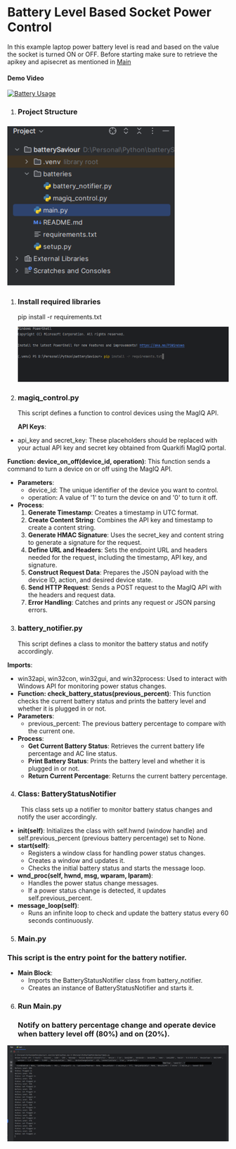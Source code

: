 ﻿# Battery Level Based Socket Power Control

In this example laptop power battery level is read and based on the value the socket is turned ON or OFF. Before starting make sure to retrieve the apikey and apisecret as mentioned in [Main](/)

#### Demo Video
[![Battery Usage](https://img.youtube.com/vi/g5Na9Uv9nZU/0.jpg)](https://www.youtube.com/watch?v=g5Na9Uv9nZU)

1. ### Project Structure
### ![](docimgs/4a36b2f3-004d-45e6-a7c1-342387b5b045.001.png)
1. ### Install required libraries
   pip install -r requirements.txt

   ![](docimgs/4a36b2f3-004d-45e6-a7c1-342387b5b045.002.png)
2. ### magiq\_control.py
   This script defines a function to control devices using the MagIQ API.

   **API Keys**:

- api\_key and secret\_key: These placeholders should be replaced with your actual API key and secret key obtained from Quarkifi MagIQ portal.

**Function: device\_on\_off(device\_id, operation)**: This function sends a command to turn a device on or off using the MagIQ API.

- **Parameters**:
  - device\_id: The unique identifier of the device you want to control.
  - operation: A value of '1' to turn the device on and '0' to turn it off.
- **Process**:
  1. **Generate Timestamp**: Creates a timestamp in UTC format.
  2. **Create Content String**: Combines the API key and timestamp to create a content string.
  3. **Generate HMAC Signature**: Uses the secret\_key and content string to generate a signature for the request.
  4. **Define URL and Headers**: Sets the endpoint URL and headers needed for the request, including the timestamp, API key, and signature.
  5. **Construct Request Data**: Prepares the JSON payload with the device ID, action, and desired device state.
  6. **Send HTTP Request**: Sends a POST request to the MagIQ API with the headers and request data.
  7. **Error Handling**: Catches and prints any request or JSON parsing errors.

3. ### battery\_notifier.py
   This script defines a class to monitor the battery status and notify accordingly.

**Imports**:

- win32api, win32con, win32gui, and win32process: Used to interact with Windows API for monitoring power status changes.
- **Function: check\_battery\_status(previous\_percent)**: This function checks the current battery status and prints the battery level and whether it is plugged in or not.
- **Parameters**:
  - previous\_percent: The previous battery percentage to compare with the current one.
- **Process**:
  - **Get Current Battery Status**: Retrieves the current battery life percentage and AC line status.
  - **Print Battery Status**: Prints the battery level and whether it is plugged in or not.
  - **Return Current Percentage**: Returns the current battery percentage.

4. ### Class: BatteryStatusNotifier 
   ` `This class sets up a notifier to monitor battery status changes and notify the user accordingly.

- **init(self)**: Initializes the class with self.hwnd (window handle) and self.previous\_percent (previous battery percentage) set to None.
- **start(self)**:
  - Registers a window class for handling power status changes.
  - Creates a window and updates it.
  - Checks the initial battery status and starts the message loop.
- **wnd\_proc(self, hwnd, msg, wparam, lparam)**:
  - Handles the power status change messages.
  - If a power status change is detected, it updates self.previous\_percent.
- **message\_loop(self)**:
  - Runs an infinite loop to check and update the battery status every 60 seconds continuously.

5. ### Main.py
### This script is the entry point for the battery notifier.
- **Main Block**:
  - Imports the BatteryStatusNotifier class from battery\_notifier.
  - Creates an instance of BatteryStatusNotifier and starts it.
6. ### **Run Main.py**
   ### Notify on battery percentage change and operate device when battery level off (80%) and on (20%).
![](docimgs/4a36b2f3-004d-45e6-a7c1-342387b5b045.003.png)


